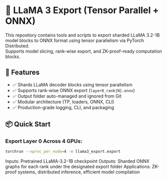 # 🦙 LLaMA 3 Export (Tensor Parallel + ONNX)

This repository contains tools and scripts to export sharded LLaMA 3.2-1B model blocks to ONNX format using tensor parallelism via PyTorch Distributed.  
Supports model slicing, rank-wise export, and ZK-proof-ready computation blocks.

## 🚀 Features

- ✅ Shards LLaMA decoder blocks using tensor parallelism
- ✅ Supports rank-wise ONNX export (`layer0_rank{N}.onnx`)
- ✅ Output folder auto-managed and ignored from Git
- ✅ Modular architecture (TP, loaders, ONNX, CLI)
- ✅ Production-grade logging, CLI, and packaging

## 📦 Quick Start

### Export Layer 0 Across 4 GPUs:

``` bash
torchrun --nproc_per_node=4 -m llama3_export.export
```
Inputs: Pretrained LLaMA-3.2-1B checkpoint
Outputs: Sharded ONNX graphs for each rank under the designated export folder
Applications: ZK-proof systems, distributed inference, efficient model compilation
